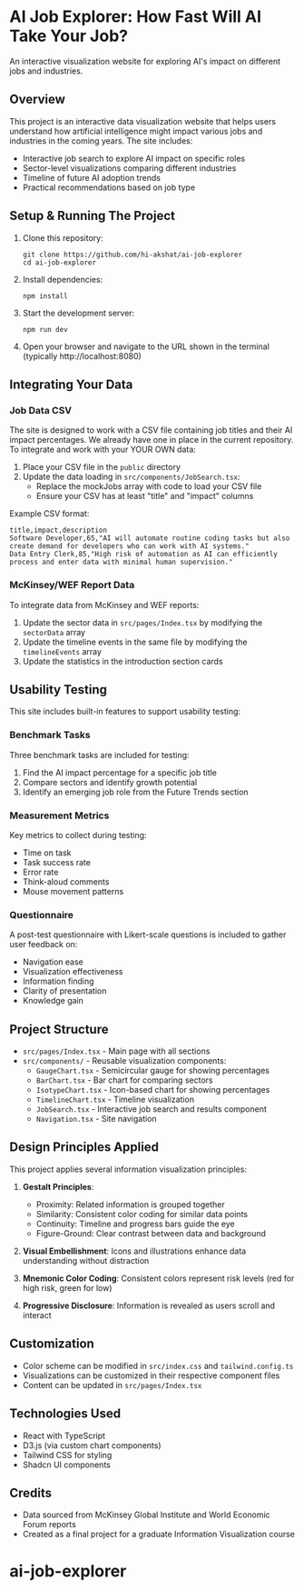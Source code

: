 
# AI Job Explorer: How Fast Will AI Take Your Job?

An interactive visualization website for exploring AI's impact on different jobs and industries.

## Overview

This project is an interactive data visualization website that helps users understand how artificial intelligence might impact various jobs and industries in the coming years. The site includes:

- Interactive job search to explore AI impact on specific roles
- Sector-level visualizations comparing different industries
- Timeline of future AI adoption trends
- Practical recommendations based on job type

## Setup & Running The Project

1. Clone this repository:
   ```
   git clone https://github.com/hi-akshat/ai-job-explorer
   cd ai-job-explorer
   ```

2. Install dependencies:
   ```
   npm install
   ```

3. Start the development server:
   ```
   npm run dev
   ```

4. Open your browser and navigate to the URL shown in the terminal (typically http://localhost:8080)

## Integrating Your Data

### Job Data CSV

The site is designed to work with a CSV file containing job titles and their AI impact percentages. We already have one in place in the current repository. To integrate and work with your YOUR OWN data:

1. Place your CSV file in the `public` directory
2. Update the data loading in `src/components/JobSearch.tsx`:
   - Replace the mockJobs array with code to load your CSV file
   - Ensure your CSV has at least "title" and "impact" columns

Example CSV format:
```
title,impact,description
Software Developer,65,"AI will automate routine coding tasks but also create demand for developers who can work with AI systems."
Data Entry Clerk,85,"High risk of automation as AI can efficiently process and enter data with minimal human supervision."
```

### McKinsey/WEF Report Data

To integrate data from McKinsey and WEF reports:

1. Update the sector data in `src/pages/Index.tsx` by modifying the `sectorData` array
2. Update the timeline events in the same file by modifying the `timelineEvents` array
3. Update the statistics in the introduction section cards

## Usability Testing

This site includes built-in features to support usability testing:

### Benchmark Tasks

Three benchmark tasks are included for testing:
1. Find the AI impact percentage for a specific job title
2. Compare sectors and identify growth potential
3. Identify an emerging job role from the Future Trends section

### Measurement Metrics

Key metrics to collect during testing:
- Time on task
- Task success rate
- Error rate
- Think-aloud comments
- Mouse movement patterns

### Questionnaire

A post-test questionnaire with Likert-scale questions is included to gather user feedback on:
- Navigation ease
- Visualization effectiveness
- Information finding
- Clarity of presentation
- Knowledge gain

## Project Structure

- `src/pages/Index.tsx` - Main page with all sections
- `src/components/` - Reusable visualization components:
  - `GaugeChart.tsx` - Semicircular gauge for showing percentages
  - `BarChart.tsx` - Bar chart for comparing sectors
  - `IsotypeChart.tsx` - Icon-based chart for showing percentages
  - `TimelineChart.tsx` - Timeline visualization
  - `JobSearch.tsx` - Interactive job search and results component
  - `Navigation.tsx` - Site navigation

## Design Principles Applied

This project applies several information visualization principles:

1. **Gestalt Principles**:
   - Proximity: Related information is grouped together
   - Similarity: Consistent color coding for similar data points
   - Continuity: Timeline and progress bars guide the eye
   - Figure-Ground: Clear contrast between data and background

2. **Visual Embellishment**: Icons and illustrations enhance data understanding without distraction

3. **Mnemonic Color Coding**: Consistent colors represent risk levels (red for high risk, green for low)

4. **Progressive Disclosure**: Information is revealed as users scroll and interact

## Customization

- Color scheme can be modified in `src/index.css` and `tailwind.config.ts`
- Visualizations can be customized in their respective component files
- Content can be updated in `src/pages/Index.tsx`

## Technologies Used

- React with TypeScript
- D3.js (via custom chart components)
- Tailwind CSS for styling
- Shadcn UI components

## Credits

- Data sourced from McKinsey Global Institute and World Economic Forum reports
- Created as a final project for a graduate Information Visualization course
# ai-job-explorer

